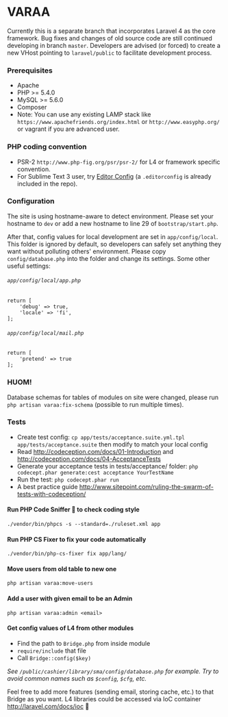 # VARAA

Currently this is a separate branch that incorporates Laravel 4 as the core
framework. Bug fixes and changes of old source code are still continued
developing in branch `master`. Developers are advised (or forced) to create a
new VHost pointing to `laravel/public` to facilitate development process.

### Prerequisites
- Apache
- PHP >= 5.4.0
- MySQL >= 5.6.0
- Composer
- Note: You can use any existing LAMP stack like
 `https://www.apachefriends.org/index.html`
  or `http://www.easyphp.org/` or vagrant if you are advanced user.

### PHP coding convention
- PSR-2 `http://www.php-fig.org/psr/psr-2/` for L4 or framework specific
convention.
- For Sublime Text 3 user, try [Editor Config](http://editorconfig.org/) 
(a `.editorconfig` is already included in the repo).

### Configuration
The site is using hostname-aware to detect environment. Please set your hostname
to `dev` or add a new hostname to line 29 of `bootstrap/start.php`.

After that, config values for local development are set in `app/config/local`.
This folder is ignored by default, so developers can safely set anything they
want without polluting others' environment. Please copy `config/database.php`
into the folder and change its settings. Some other useful settings:

###### `app/config/local/app.php`
```
return [
    'debug' => true,
    'locale' => 'fi',
];
```

###### `app/config/local/mail.php`
```
return [
    'pretend' => true
];
```

### HUOM!
Database schemas for tables of modules on site were changed, please run `php artisan varaa:fix-schema` (possible to run multiple times).

### Tests
- Create test config: `cp app/tests/acceptance.suite.yml.tpl app/tests/acceptance.suite` then modify to match your local config
- Read http://codeception.com/docs/01-Introduction and http://codeception.com/docs/04-AcceptanceTests
- Generate your acceptance tests in tests/acceptance/ folder: 
`php codecept.phar generate:cest acceptance YourTestName`
- Run the test: `php codecept.phar run`
- A best practice guide http://www.sitepoint.com/ruling-the-swarm-of-tests-with-codeception/

#### Run PHP Code Sniffer :gun: to check coding style
`./vendor/bin/phpcs -s --standard=./ruleset.xml app`

#### Run PHP CS Fixer to fix your code automatically
`./vendor/bin/php-cs-fixer fix app/lang/`

#### Move users from old table to new one
`php artisan varaa:move-users`

#### Add a user with given email to be an Admin
`php artisan varaa:admin <email>`

#### Get config values of L4 from other modules

* Find the path to `Bridge.php` from inside module
* `require/include` that file
* Call `Bridge::config($key)`

_See `/public/cashier/library/sma/config/database.php` for example. Try to avoid common names such as `$config`, `$cfg`, etc._

Feel free to add more features (sending email, storing cache, etc.) to that Bridge as you want. L4 libraries could be accessed via IoC container http://laravel.com/docs/ioc :dancers:
